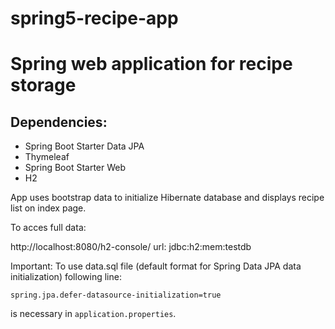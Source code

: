 # spring5-recipe-app
# Spring web application for recipe storage

## Dependencies:
* Spring Boot Starter Data JPA
* Thymeleaf
* Spring Boot Starter Web
* H2

App uses bootstrap data to initialize Hibernate database and displays recipe list on index page. 

To acces full data:

http://localhost:8080/h2-console/
url: jdbc:h2:mem:testdb

Important:
To use data.sql file (default format for Spring Data JPA data initialization) following line:

`spring.jpa.defer-datasource-initialization=true`

 is necessary in `application.properties`.
